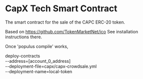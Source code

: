 # CapX Tech Smart Contract
The smart contract for the sale of the CAPC ERC-20 token.

Based on https://github.com/TokenMarketNet/ico
See installation instructions there.

Once 'populus compile' works, 

deploy-contracts \
  --address=[account_0_address] \
  --deployment-file=capx/capx-crowdsale.yml \
  --deployment-name=local-token
